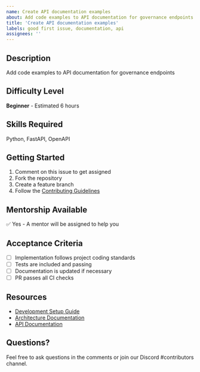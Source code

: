 ```yaml
---
name: Create API documentation examples
about: Add code examples to API documentation for governance endpoints
title: 'Create API documentation examples'
labels: good first issue, documentation, api
assignees: ''
---
```


## Description

Add code examples to API documentation for governance endpoints

## Difficulty Level

**Beginner** - Estimated 6 hours

## Skills Required

Python, FastAPI, OpenAPI

## Getting Started

1. Comment on this issue to get assigned
2. Fork the repository
3. Create a feature branch
4. Follow the [Contributing Guidelines](../CONTRIBUTING.md)

## Mentorship Available

✅ Yes - A mentor will be assigned to help you

## Acceptance Criteria

- [ ] Implementation follows project coding standards
- [ ] Tests are included and passing
- [ ] Documentation is updated if necessary
- [ ] PR passes all CI checks

## Resources

- [Development Setup Guide](../docs/development/setup.md)
- [Architecture Documentation](../docs/architecture/)
- [API Documentation](../docs/api/)

## Questions?

Feel free to ask questions in the comments or join our Discord #contributors channel.
